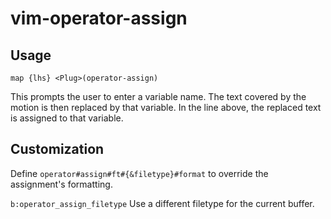 vim-operator-assign
===============

## Usage

`map {lhs} <Plug>(operator-assign)`

This prompts the user to enter a variable name. The text covered by the motion
is then replaced by that variable. In the line above, the replaced text is
assigned to that variable.

## Customization

Define `operator#assign#ft#{&filetype}#format` to override the assignment's
formatting.

`b:operator_assign_filetype` Use a different filetype for the current buffer.
